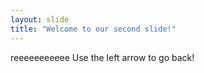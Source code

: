 ```yaml
---
layout: slide
title: "Welcome to our second slide!"
---
```

reeeeeeeeeee
Use the left arrow to go back!
